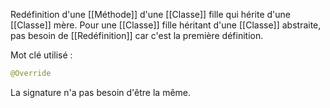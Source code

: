 Redéfinition d'une [[Méthode]] d'une [[Classe]] fille qui hérite d'une [[Classe]] mère. Pour une [[Classe]] fille héritant d'une [[Classe]] abstraite, pas besoin de [[Redéfinition]] car c'est la première définition.


Mot clé utilisé :
```Java
@Override
```

La signature n'a pas besoin d'être la même. 